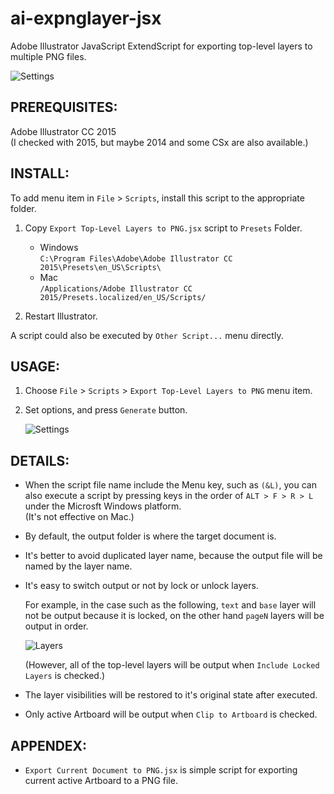 ai-expnglayer-jsx
=================
Adobe Illustrator JavaScript ExtendScript for exporting top-level layers to multiple PNG files.

![Settings](https://raw.githubusercontent.com/gootara-org/ai-expnglayer-jsx/master/images/settings.png "Settings")


PREREQUISITES:
----------------
Adobe Illustrator CC 2015  
(I checked with 2015, but maybe 2014 and some CSx are also available.)


INSTALL:
----------------
To add menu item in `File` > `Scripts`, install this script to the appropriate folder.

1. Copy `Export Top-Level Layers to PNG.jsx` script to `Presets` Folder.

    + Windows  
      `C:\Program Files\Adobe\Adobe Illustrator CC 2015\Presets\en_US\Scripts\`
    + Mac  
      `/Applications/Adobe Illustrator CC 2015/Presets.localized/en_US/Scripts/`


2. Restart Illustrator.

A script could also be executed by `Other Script...` menu directly.


USAGE:
----------------
1. Choose `File` > `Scripts` > `Export Top-Level Layers to PNG` menu item.       

2. Set options, and press `Generate` button.  

    ![Settings](https://raw.githubusercontent.com/gootara-org/ai-expnglayer-jsx/master/images/settings.png "Settings")


DETAILS:
----------------
  + When the script file name include the Menu key, such as `(&L)`,
    you can also execute a script by pressing keys in the order of `ALT > F > R > L`
    under the Microsft Windows platform.  
    (It's not effective on Mac.)

  + By default, the output folder is where the target document is.

  + It's better to avoid duplicated layer name, because the output file will be named by the layer name.

  + It's easy to switch output or not by lock or unlock layers.

    For example, in the case such as the following, `text` and `base` layer will not be output
    because it is locked, on the other hand `pageN` layers will be output in order.

    ![Layers](https://raw.githubusercontent.com/gootara-org/ai-expnglayer-jsx/master/images/layers.png "Layers")

    (However, all of the top-level layers will be output when `Include Locked Layers` is checked.)

  + The layer visibilities will be restored to it's original state after executed.

  + Only active Artboard will be output when `Clip to Artboard` is checked.


APPENDEX:
----------------
  + `Export Current Document to PNG.jsx` is simple script for exporting current active Artboard to a PNG file.
